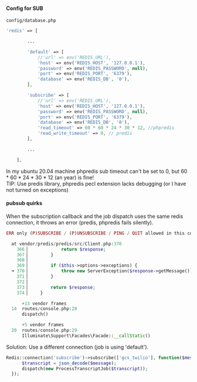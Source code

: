 #### Config for SUB
`config/database.php`
```php
'redis' => [

        ...

        'default' => [
            //'url' => env('REDIS_URL'),
            'host' => env('REDIS_HOST', '127.0.0.1'),
            'password' => env('REDIS_PASSWORD', null),
            'port' => env('REDIS_PORT', '6379'),
            'database' => env('REDIS_DB', '0'),
        ],

        'subscribe' => [
            //'url' => env('REDIS_URL'),
            'host' => env('REDIS_HOST', '127.0.0.1'),
            'password' => env('REDIS_PASSWORD', null),
            'port' => env('REDIS_PORT', '6379'),
            'database' => env('REDIS_DB', '0'),
            'read_timeout' => 60 * 60 * 24 * 30 * 12, //phpredis
            'read_write_timeout' => 0, // predis
        ],

        ...

    ],
```
In my ubuntu 20.04 machine phpredis sub timeout can't be set to 0, but 60 * 60 * 24 * 30 * 12 (an year) is fine!\
TIP: Use predis library, phpredis pecl extension lacks debugging (or I have not turned on exceptions)

#### pubsub quirks
When the subscription callback and the job dispatch uses the same redis connection, it throws an error (predis, phpredis fails silently).
```php
ERR only (P)SUBSCRIBE / (P)UNSUBSCRIBE / PING / QUIT allowed in this context

  at vendor/predis/predis/src/Client.php:370
    366▕             return $response;
    367▕         }
    368▕ 
    369▕         if ($this->options->exceptions) {
  ➜ 370▕             throw new ServerException($response->getMessage());
    371▕         }
    372▕ 
    373▕         return $response;
    374▕     }

      +13 vendor frames 
  14  routes/console.php:28
      dispatch()

      +5 vendor frames 
  20  routes/console.php:29
      Illuminate\Support\Facades\Facade::__callStatic()
```

Solution: Use a different connection (job is using 'default').
```php
Redis::connection('subscribe')->subscribe(['gcs_twilio'], function($message){
      $transcript = json_decode($message);
      dispatch(new ProcessTranscriptJob($transcript));
  });
```
